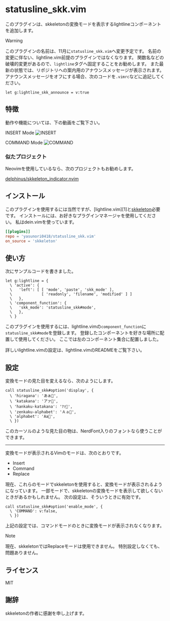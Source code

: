 # statusline_skk.vim

このプラグインは、skkeletonの変換モードを表示するlightlineコンポーネントを追加します。

> [!WARNING]
> このプラグインの名前は、11月に`statusline_skk.vim`へ変更予定です。
> 名前の変更に伴ない、lightline.vim前提のプラグインではなくなります。
> 関数名などの破壊的変更があるので、`lightline`タグへ固定することをお勧めします。
> また最新の状態では、リポジトリへの案内用のアナウンスメッセージが表示されます。
> アナウンスメッセージをオフにする場合、次のコードを`.vimrc`などに追記してください。

```vim
let g:lightline_skk_announce = v:true
```

## 特徴

動作や機能については、下の動画をご覧下さい。

INSERT Mode
![INSERT](https://user-images.githubusercontent.com/74786563/153974503-7dd17e3a-db6f-4a6d-b3c3-739f56c9a864.gif)

COMMAND Mode
![COMMAND](https://user-images.githubusercontent.com/74786563/153974556-71b5ce42-ed04-4225-9734-ca7ae4ca0648.gif)

<!--
REPLACE Mode
![REPLACE](https://user-images.githubusercontent.com/74786563/153974565-d276a074-9462-4170-a334-bcfc533db5b1.gif)
-->

### 似たプロジェクト

Neovimを使用しているなら、次のプロジェクトもお勧めします。

[delphinus/skkeleton_indicator.nvim](https://github.com/delphinus/skkeleton_indicator.nvim)

## インストール

このプラグインを使用するには当然ですが、[lightline.vim][1]と[skkeleton][2]必要です。
インストールには、お好きなプラグインマネージャを使用してください。
私はdein.vimを使っています。

```toml:lazy.toml
[[plugins]]
repo = 'yasunori0418/statusline_skk.vim'
on_source = 'skkeleton'
```

## 使い方

次にサンプルコードを書きました。

```vim:.vimrc
let g:lightline = {
  \ 'active': {
  \   'left': [ [ 'mode', 'paste', 'skk_mode' ],
  \             [ 'readonly', 'filename', 'modified' ] ]
  \   },
  \ 'component_function': {
  \   'skk_mode': 'statusline_skk#mode',
  \   },
  \ }
```

このプラグインを使用するには、lightline.vimの`component_function`に`statusline_skk#mode`を登録します。
登録したコンポーネントを好きな場所に配置して使用してください。
ここでは左のコンポーネント集合に配置しました。

詳しいlightline.vimの設定は、lightline.vimのREADMEをご覧下さい。

## 設定

変換モードの見た目を変えるなら、次のようにします。

```vim:.vimrc
call statusline_skk#option('display', {
  \ 'hiragana': 'あぁ󰗧',
  \ 'katakana': 'アァ󰗧',
  \ 'hankaku-katakana': 'ｱｧ󰗧',
  \ 'zenkaku-alphabet': 'Ａａ󰗧',
  \ 'alphabet': 'Aa󰗧',
  \ })
```

このカーソルのような見た目の物は、NerdFont入りのフォントなら使うことができます。

---

変換モードが表示されるVimのモードは、次のとおりです。

- Insert
- Command
- Replace

現在、これらのモードでskkeletonを使用すると、変換モードが表示されるようになっています。
一部モードで、skkeletonの変換モードを表示して欲しくないときがあるかもしれません。
次の設定は、そういうときに有効です。

```vim:.vimrc
call statusline_skk#option('enable_mode', {
  \ 'COMMAND': v:false,
  \ })
```

上記の設定では、コマンドモードのときに変換モードが表示されなくなります。

> [!NOTE]
> 現在、skkeletonではReplaceモードは使用できません。
> 特別設定しなくても、問題ありません。

## ライセンス

MIT

## 謝辞

skkeletonの作者に感謝を申し上げます。

<!-- Links -->
[2]: https://github.com/vim-skk/skkeleton
